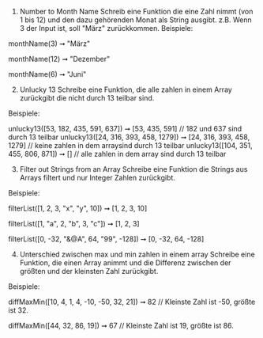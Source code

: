 1. Number to Month Name
Schreib eine Funktion die eine Zahl nimmt (von 1 bis 12) und den dazu gehörenden Monat als String ausgibt. z.B. Wenn 3 der Input ist, soll "März" zurückkommen.
Beispiele:

monthName(3) ➞ "März"

monthName(12) ➞ "Dezember"

monthName(6) ➞ "Juni"

2. Unlucky 13
Schreibe eine Funktion, die alle zahlen in einem Array zurückgibt die nicht durch 13 teilbar sind. 

Beispiele:

unlucky13([53, 182, 435, 591, 637]) ➞ [53, 435, 591] // 182 und 637 sind durch 13 teilbar
unlucky13([24, 316, 393, 458, 1279]) ➞ [24, 316, 393, 458, 1279] // keine zahlen in dem arraysind durch 13 teilbar
unlucky13([104, 351, 455, 806, 871]) ➞ [] // alle zahlen in dem array sind durch 13 teilbar

3. Filter out Strings from an Array
Schreibe eine Funktion die Strings aus Arrays filtert und nur Integer Zahlen zurückgibt.

Beispiele:

filterList([1, 2, 3, "x", "y", 10]) ➞ [1, 2, 3, 10]

filterList([1, "a", 2, "b", 3, "c"]) ➞ [1, 2, 3]

filterList([0, -32, "&@A", 64, "99", -128]) ➞ [0, -32, 64, -128]

4. Unterschied zwischen max und min zahlen in einem array
Schreibe eine Funktion, die einen Array animmt und die Differenz zwischen der größten und der kleinsten Zahl zurückgibt. 

Beispiele:

diffMaxMin([10, 4, 1, 4, -10, -50, 32, 21]) ➞ 82 // Kleinste Zahl ist -50, größte ist 32.

diffMaxMin([44, 32, 86, 19]) ➞ 67 // Kleinste Zahl ist 19, größte ist 86.
